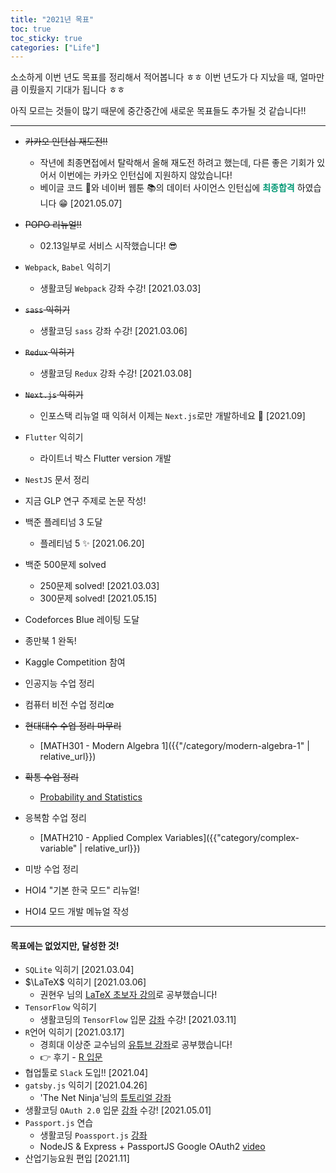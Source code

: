 ```yaml
---
title: "2021년 목표"
toc: true
toc_sticky: true
categories: ["Life"]
---
```


소소하게 이번 년도 목표를 정리해서 적어봅니다 ㅎㅎ 이번 년도가 다 지났을 때, 얼마만큼 이뤘을지 기대가 됩니다 ㅎㅎ

아직 모르는 것들이 많기 때문에 중간중간에 새로운 목표들도 추가될 것 같습니다!!

<hr/>

- ~~카카오 인턴십 재도전!!~~
  - 작년에 최종면접에서 탈락해서 올해 재도전 하려고 했는데, 다른 좋은 기회가 있어서 이번에는 카카오 인턴십에 지원하지 않았습니다!
  - 베이글 코드 🥯와 네이버 웹툰 📚의 데이터 사이언스 인턴십에 <span style="color: #009874">**최종합격**</span> 하였습니다 😁 [2021.05.07]

- ~~POPO 리뉴얼!!~~
  - 02.13일부로 서비스 시작했습니다! 😎
- `Webpack`, `Babel` 익히기
  - 생활코딩 `Webpack` 강좌 수강! [2021.03.03]
- ~~`sass` 익히기~~
  - 생활코딩 `sass` 강좌 수강! [2021.03.06]
- ~~`Redux` 익히기~~
  - 생활코딩 `Redux` 강좌 수강! [2021.03.08]
- ~~`Next.js` 익히기~~
  - 인포스택 리뉴얼 때 익혀서 이제는 `Next.js`로만 개발하네요 👏 [2021.09]
- `Flutter` 익히기
  - 라이트너 박스 Flutter version 개발
- `NestJS` 문서 정리

- 지금 GLP 연구 주제로 논문 작성!

- 백준 플레티넘 3 도달
  - 플레티넘 5 ✨ [2021.06.20]
- 백준 500문제 solved
  - 250문제 solved! [2021.03.03]
  - 300문제 solved! [2021.05.15]
- Codeforces Blue 레이팅 도달
- 종만북 1 완독!

- Kaggle Competition 참여

- 인공지능 수업 정리
- 컴퓨터 비전 수업 정리œ

- ~~현대대수 수업 정리 마무리~~
  - [MATH301 - Modern Algebra 1]({{"/category/modern-algebra-1" | relative_url}})
- ~~확통 수업 정리~~
  - [Probability and Statistics](/categories/probability-and-statistics)
- 응복함 수업 정리
  - [MATH210 - Applied Complex Variables]({{"category/complex-variable" | relative_url}})
- 미방 수업 정리

- HOI4 "기본 한국 모드" 리뉴얼!
- HOI4 모드 개발 메뉴얼 작성

<hr/>

#### 목표에는 없었지만, 달성한 것!

- `SQLite` 익히기 [2021.03.04]
- $\LaTeX$ 익히기 [2021.03.06]
  - 권현우 님의 [LaTeX 초보자 강의](https://youtube.com/playlist?list=PLSS68lwkeqyOH6KEHpCAmCWVSSKbciz3A)로 공부했습니다!
- `TensorFlow` 익히기
  - 생활코딩의 `TensorFlow` 입문 [강좌](https://opentutorials.org/course/4570) 수강! [2021.03.11]
- `R`언어 익히기 [2021.03.17]
  - 경희대 이상준 교수님의 [유튜브 강좌](https://youtube.com/playlist?list=PLaqQvlCBe8vL739pc-jESsucndheGmQIZ)로 공부했습니다!
  - 👉 후기 - [R 입문](/2021/03/14/introduction-to-R)
- 협업툴로 `Slack` 도입!! [2021.04]
- `gatsby.js` 익히기 [2021.04.26]
  - 'The Net Ninja'님의 [튜토리얼 강좌](https://youtube.com/playlist?list=PL4cUxeGkcC9hw1g77I35ZivVLe8k2nvjB)
- 생활코딩 `OAuth 2.0` 입문 [강좌](https://opentutorials.org/course/3405) 수강! [2021.05.01]
- `Passport.js` 연습
  - 생활코딩 `Poassport.js` [강좌](https://opentutorials.org/course/3402)
  - NodeJS & Express + PassportJS Google OAuth2 [video](https://youtu.be/Q0a0594tOrc)
- 산업기능요원 편입 [2021.11]